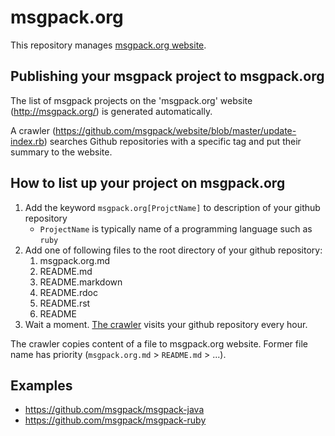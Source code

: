 # msgpack.org

This repository manages [msgpack.org website](http://msgpack.org/).

## Publishing your msgpack project to msgpack.org

The list of msgpack projects on the 'msgpack.org' website (http://msgpack.org/) is generated automatically.

A crawler (https://github.com/msgpack/website/blob/master/update-index.rb) searches Github repositories
with a specific tag and put their summary to the website.

## How to list up your project on msgpack.org

1. Add the keyword ```msgpack.org[ProjctName]``` to description of your github repository
    * ```ProjectName``` is typically name of a programming language such as ```ruby```
2. Add one of following files to the root directory of your github repository:
    1. msgpack.org.md
    2. README.md
    3. README.markdown
    4. README.rdoc
    5. README.rst
    6. README
3. Wait a moment. [The crawler](https://github.com/msgpack/website/blob/master/update-index.rb) visits your github repository every hour.

The crawler copies content of a file to msgpack.org website. Former file name has priority (```msgpack.org.md``` > ```README.md``` > ...).

## Examples

* https://github.com/msgpack/msgpack-java
* https://github.com/msgpack/msgpack-ruby

